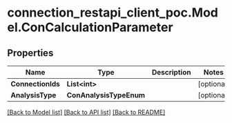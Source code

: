 # connection_restapi_client_poc.Model.ConCalculationParameter

## Properties

Name | Type | Description | Notes
------------ | ------------- | ------------- | -------------
**ConnectionIds** | **List&lt;int&gt;** |  | [optional] 
**AnalysisType** | **ConAnalysisTypeEnum** |  | [optional] 

[[Back to Model list]](../README.md#documentation-for-models) [[Back to API list]](../README.md#documentation-for-api-endpoints) [[Back to README]](../README.md)

